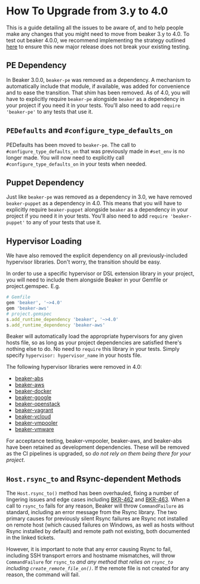 # How To Upgrade from 3.y to 4.0

This is a guide detailing all the issues to be aware of, and to help people make any changes that you might need to move from beaker 3.y to 4.0. To test out beaker 4.0.0, we recommend implementing the strategy outlined [here](test_arbitrary_beaker_versions.md) to ensure this new major release does not break your existing testing.

## PE Dependency

In Beaker 3.0.0, `beaker-pe` was removed as a dependency. A mechanism to automatically include that module, if available, was added for convenience and to ease the transition. That shim has been removed. As of 4.0, you will have to explicitly require `beaker-pe` alongside `beaker` as a dependency in your project if you need it in your tests. You'll also need to add `require 'beaker-pe'` to any tests that use it.

## `PEDefaults` and `#configure_type_defaults_on`

PEDefaults has been moved to `beaker-pe`. The call to `#configure_type_defaults_on` that was previously made in `#set_env` is no longer made. You will now need to explicitly call `#configure_type_defaults_on` in your tests when needed.

## Puppet Dependency

Just like `beaker-pe` was removed as a dependency in 3.0, we have removed `beaker-puppet` as a dependency in 4.0. This means that you will have to explicitly require `beaker-puppet` alongside `beaker` as a dependency in your project if you need it in your tests. You'll also need to add `require 'beaker-puppet'` to any of your tests that use it.

## Hypervisor Loading

We have also removed the explicit dependency on all previously-included hypervisor libraries. Don't worry, the transition should be easy.

In order to use a specific hypervisor or DSL extension library in your project, you will need to include them alongside Beaker in your Gemfile or project.gemspec. E.g.

~~~ruby
# Gemfile
gem 'beaker', '~>4.0'
gem 'beaker-aws'
# project.gemspec
s.add_runtime_dependency 'beaker', '~>4.0'
s.add_runtime_dependency 'beaker-aws'
~~~

Beaker will automatically load the appropriate hypervisors for any given hosts file, so as long as your project dependencies are satisfied there's nothing else to do. No need to `require` this library in your tests. Simply specify `hypervisor: hypervisor_name` in your hosts file.

The following hypervisor libraries were removed in 4.0:

- [beaker-abs](github.com/puppetlabs/beaker-abs)
- [beaker-aws](github.com/puppetlabs/beaker-aws)
- [beaker-docker](github.com/puppetlabs/beaker-docker)
- [beaker-google](github.com/puppetlabs/beaker-google)
- [beaker-openstack](github.com/puppetlabs/beaker-openstack)
- [beaker-vagrant](github.com/puppetlabs/beaker-vagrant)
- [beaker-vcloud](github.com/puppetlabs/beaker-vcloud)
- [beaker-vmpooler](github.com/puppetlabs/beaker-vmpooler)
- [beaker-vmware](github.com/puppetlabs/beaker-vmware)

For acceptance testing, beaker-vmpooler, beaker-aws, and beaker-abs have been retained as development dependencies. These will be removed as the CI pipelines is upgraded, so *do not rely on them being there for your project*.

## `Host.rsync_to` and Rsync-dependent Methods

The `Host.rsync_to()` method has been overhauled, fixing a number of lingering issues and edge cases including [BKR-462](http://tickets.puppetlabs.com/browse/BKR-462) and [BKR-463](http://tickets.puppetlabs.com/browse/BKR-463). When a call to `rsync_to` fails for any reason, Beaker will throw `CommandFailure` as standard, including an error message from the Rsync library. The two primary causes for previously silent Rsync failures are Rsync not installed on remote host (which caused failures on Windows, as well as hosts without Rsync installed by default) and remote path not existing, both documented in the linked tickets.

However, it is important to note that any error causing Rsync to fail, including SSH transport errors and hostname mismatches, will throw `CommandFailure` for `rsync_to` *and any method that relies on `rsync_to` including `create_remote_file_on()`*. If the remote file is not created for any reason, the command will fail.
